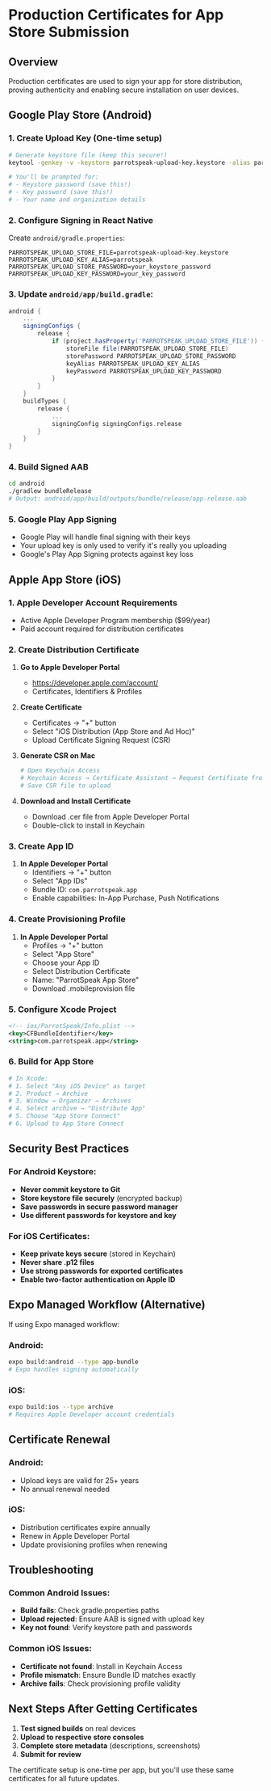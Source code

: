 # Production Certificates for App Store Submission

## Overview
Production certificates are used to sign your app for store distribution, proving authenticity and enabling secure installation on user devices.

## Google Play Store (Android)

### 1. Create Upload Key (One-time setup)
```bash
# Generate keystore file (keep this secure!)
keytool -genkey -v -keystore parrotspeak-upload-key.keystore -alias parrotspeak -keyalg RSA -keysize 2048 -validity 10000

# You'll be prompted for:
# - Keystore password (save this!)
# - Key password (save this!)
# - Your name and organization details
```

### 2. Configure Signing in React Native
Create `android/gradle.properties`:
```properties
PARROTSPEAK_UPLOAD_STORE_FILE=parrotspeak-upload-key.keystore
PARROTSPEAK_UPLOAD_KEY_ALIAS=parrotspeak
PARROTSPEAK_UPLOAD_STORE_PASSWORD=your_keystore_password
PARROTSPEAK_UPLOAD_KEY_PASSWORD=your_key_password
```

### 3. Update `android/app/build.gradle`:
```gradle
android {
    ...
    signingConfigs {
        release {
            if (project.hasProperty('PARROTSPEAK_UPLOAD_STORE_FILE')) {
                storeFile file(PARROTSPEAK_UPLOAD_STORE_FILE)
                storePassword PARROTSPEAK_UPLOAD_STORE_PASSWORD
                keyAlias PARROTSPEAK_UPLOAD_KEY_ALIAS
                keyPassword PARROTSPEAK_UPLOAD_KEY_PASSWORD
            }
        }
    }
    buildTypes {
        release {
            ...
            signingConfig signingConfigs.release
        }
    }
}
```

### 4. Build Signed AAB
```bash
cd android
./gradlew bundleRelease
# Output: android/app/build/outputs/bundle/release/app-release.aab
```

### 5. Google Play App Signing
- Google Play will handle final signing with their keys
- Your upload key is only used to verify it's really you uploading
- Google's Play App Signing protects against key loss

## Apple App Store (iOS)

### 1. Apple Developer Account Requirements
- Active Apple Developer Program membership ($99/year)
- Paid account required for distribution certificates

### 2. Create Distribution Certificate
1. **Go to Apple Developer Portal**
   - https://developer.apple.com/account/
   - Certificates, Identifiers & Profiles

2. **Create Certificate**
   - Certificates → "+" button
   - Select "iOS Distribution (App Store and Ad Hoc)"
   - Upload Certificate Signing Request (CSR)

3. **Generate CSR on Mac**
   ```bash
   # Open Keychain Access
   # Keychain Access → Certificate Assistant → Request Certificate from Certificate Authority
   # Save CSR file to upload
   ```

4. **Download and Install Certificate**
   - Download .cer file from Apple Developer Portal
   - Double-click to install in Keychain

### 3. Create App ID
1. **In Apple Developer Portal**
   - Identifiers → "+" button
   - Select "App IDs"
   - Bundle ID: `com.parrotspeak.app`
   - Enable capabilities: In-App Purchase, Push Notifications

### 4. Create Provisioning Profile
1. **In Apple Developer Portal**
   - Profiles → "+" button
   - Select "App Store"
   - Choose your App ID
   - Select Distribution Certificate
   - Name: "ParrotSpeak App Store"
   - Download .mobileprovision file

### 5. Configure Xcode Project
```xml
<!-- ios/ParrotSpeak/Info.plist -->
<key>CFBundleIdentifier</key>
<string>com.parrotspeak.app</string>
```

### 6. Build for App Store
```bash
# In Xcode:
# 1. Select "Any iOS Device" as target
# 2. Product → Archive
# 3. Window → Organizer → Archives
# 4. Select archive → "Distribute App"
# 5. Choose "App Store Connect"
# 6. Upload to App Store Connect
```

## Security Best Practices

### For Android Keystore:
- **Never commit keystore to Git**
- **Store keystore file securely** (encrypted backup)
- **Save passwords in secure password manager**
- **Use different passwords for keystore and key**

### For iOS Certificates:
- **Keep private keys secure** (stored in Keychain)
- **Never share .p12 files**
- **Use strong passwords for exported certificates**
- **Enable two-factor authentication on Apple ID**

## Expo Managed Workflow (Alternative)

If using Expo managed workflow:

### Android:
```bash
expo build:android --type app-bundle
# Expo handles signing automatically
```

### iOS:
```bash
expo build:ios --type archive
# Requires Apple Developer account credentials
```

## Certificate Renewal

### Android:
- Upload keys are valid for 25+ years
- No annual renewal needed

### iOS:
- Distribution certificates expire annually
- Renew in Apple Developer Portal
- Update provisioning profiles when renewing

## Troubleshooting

### Common Android Issues:
- **Build fails**: Check gradle.properties paths
- **Upload rejected**: Ensure AAB is signed with upload key
- **Key not found**: Verify keystore path and passwords

### Common iOS Issues:
- **Certificate not found**: Install in Keychain Access
- **Profile mismatch**: Ensure Bundle ID matches exactly
- **Archive fails**: Check provisioning profile validity

## Next Steps After Getting Certificates

1. **Test signed builds** on real devices
2. **Upload to respective store consoles**
3. **Complete store metadata** (descriptions, screenshots)
4. **Submit for review**

The certificate setup is one-time per app, but you'll use these same certificates for all future updates.